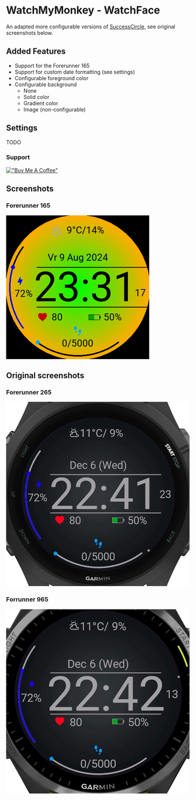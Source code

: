 # WatchMyMonkey - WatchFace

An adapted more configurable versions of [SuccessCircle](https://github.com/sura0111/GarminWatchFaceSuccessCircle), see original screenshots below.

## Added Features
- Support for the Forerunner 165
- Support for custom date formatting (see settings)
- Configurable foreground color
- Configurable background
   - None
   - Solid color
   - Gradient color
   - Image (non-configurable)

## Settings
TODO

### Support
[!["Buy Me A Coffee"](https://www.buymeacoffee.com/assets/img/custom_images/orange_img.png)](https://www.buymeacoffee.com/papanerd)

## Screenshots

### Forerunner 165
![cover](./docs/fr165-yellow.png)

## Original screenshots

### Forerunner 265
![cover](./docs/cover1.jpg)

### Forrunner 965
![cover](./docs/cover2.jpg)
